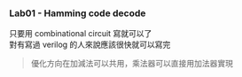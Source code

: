 ### Lab01 - Hamming code decode
只要用 combinational circuit 寫就可以了    
對有寫過 verilog 的人來說應該很快就可以寫完
> 優化方向在加減法可以共用，乘法器可以直接用加法器實現
